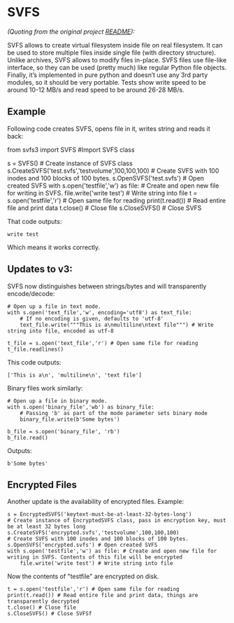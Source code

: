 
# SVFS
*(Quoting from the original project [README](https://pypi.org/project/SVFS/)):*

SVFS allows to create virtual filesystem inside file on real filesystem. It can be used to store multiple files inside single file (with directory structure). Unlike archives, SVFS allows to modify files in-place. SVFS files use file-like interface, so they can be used (pretty much) like regular Python file objects. Finally, it’s implemented in pure python and doesn’t use any 3rd party modules, so it should be very portable. Tests show write speed to be around 10-12 MB/s and read speed to be around 26-28 MB/s.

## Example

Following code creates SVFS, opens file in it, writes string and reads it back:

from svfs3 import SVFS #Import SVFS class

s = SVFS() # Create instance of SVFS class
s.CreateSVFS('test.svfs','testvolume',100,100,100) # Create SVFS with 100 inodes and 100 blocks of 100 bytes.
s.OpenSVFS('test.svfs') # Open created SVFS
with s.open('testfile','w') as file: # Create and open new file for writing in SVFS.
    file.write('write test') # Write string into file
t = s.open('testfile','r') # Open same file for reading
print(t.read()) # Read entire file and print data
t.close() # Close file
s.CloseSVFS() # Close SVFS

That code outputs:

    write test

Which means it works correctly.

## Updates to v3:

SVFS now distinguishes between strings/bytes and will transparently encode/decode:

    # Open up a file in text mode. 
    with s.open('text_file','w', encoding='utf8') as text_file: 
        # If no encoding is given, defaults to 'utf-8'
        text_file.write("""This is a\nmultiline\ntext file""") # Write string into file, encoded as utf-8

    t_file = s.open('text_file','r') # Open same file for reading
    t_file.readlines()

This code outputs:

    ['This is a\n', 'multiline\n', 'text file']

Binary files work similarly:

    # Open up a file in binary mode. 
    with s.open('binary_file','wb') as binary_file: 
        # Passing 'b' as part of the mode parameter sets binary mode
        binary_file.write(b'Some bytes')
    
    b_file = s.open('binary_file', 'rb')
    b_file.read()

Outputs:

    b'Some bytes'

## Encrypted Files

Another update is the availability of encrypted files. Example:

    s = EncryptedSVFS('keytext-must-be-at-least-32-bytes-long') 
    # Create instance of EncryptedSVFS class, pass in encryption key, must be at least 32 bytes long
    s.CreateSVFS('encrypted.svfs','testvolume',100,100,100) 
    # Create SVFS with 100 inodes and 100 blocks of 100 bytes.
    s.OpenSVFS('encrypted.svfs') # Open created SVFS
    with s.open('testfile','w') as file: # Create and open new file for writing in SVFS. Contents of this file will be encrypted
        file.write('write test') # Write string into file

Now the contents of "testfile" are encrypted on disk.

    t = s.open('testfile','r') # Open same file for reading
    print(t.read()) # Read entire file and print data, things are transparently decrypted
    t.close() # Close file
    s.CloseSVFS() # Close SVFSf
